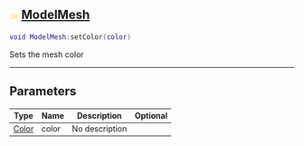 ## ![shared](.gitbook/assets/shared.png) [ModelMesh](home/ModelMesh)



```lua
void ModelMesh:setColor(color)
```

Sets the mesh color

------
## Parameters

| Type   | Name | Description | Optional |
| ------ | ---- | ----------- | -------: |
| [Color](home/Color) | color | No description |  |


